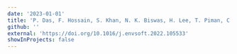 ```yaml
---
date: '2023-01-01'
title: 'P. Das, F. Hossain, S. Khan, N. K. Biswas, H. Lee, T. Piman, C. Meechaiya, U. Ghimire, K. Hosen (2022) Reservoir Assessment Tool 2.0: Stakeholder driven Improvements to Satellite Remote Sensing based Reservoir Monitoring, <i>Environmental Modeling and Software.</i>'
github: ''
external: 'https://doi.org/10.1016/j.envsoft.2022.105533'
showInProjects: false
---
```

